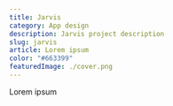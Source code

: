 ```yaml
---
title: Jarvis
category: App design
description: Jarvis project description
slug: jarvis
article: Lorem ipsum
color: "#663399"
featuredImage: ./cover.png
---
```

Lorem ipsum
